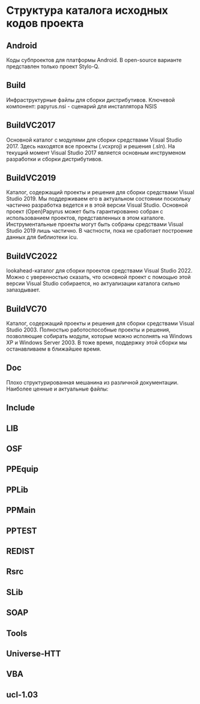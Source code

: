 # Структура каталога исходных кодов проекта

## Android
Коды субпроектов для платформы Android. В open-source варианте представлен только проект Stylo-Q.
## Build
Инфраструктурные файлы для сборки дистрибутивов. Ключевой компонент: papyrus.nsi - сценарий для инсталлятора NSIS
## BuildVC2017
Основной каталог с модулями для сборки средствами Visual Studio 2017. Здесь находятся все проекты (.vcxproj) и решения (.sln).
На текущий момент Visual Studio 2017 является основным инструменом разработки и сборки дистрибутивов.
## BuildVC2019
Каталог, содержащий проекты и решения для сборки средствами Visual Studio 2019. Мы поддерживаем его в актуальном состоянии поскольку
частично разработка ведется и в этой версии Visual Studio. Основной проект (Open)Papyrus может быть гарантированно собран с использованием
проектов, представленных в этом каталоге. Инструментальные проекты могут быть собраны средствами Visual Studio 2019 лишь частично.
В частности, пока не сработает построение данных для библиотеки icu.
## BuildVC2022
lookahead-каталог для сборки проектов средствами Visual Studio 2022. Можно с уверенностью сказать, что основной проект с помощью этой версии
Visual Studio собирается, но актуализации каталога сильно запаздывает.
## BuildVC70
Каталог, содержащий проекты и решения для сборки средствами Visual Studio 2003. Полностью работоспособные проекты и решения, позволяющие
собирать модули, которые можно исполнять на Windows XP и Windows Server 2003. В тоже время, поддержку этой сборки мы останавливаем в ближайшее время.
## Doc
Плохо структурированная мешанина из различной документации. Наиболее ценные и актуальные файлы: 

## Include
## LIB
## OSF
## PPEquip
## PPLib
## PPMain
## PPTEST
## REDIST
## Rsrc
## SLib
## SOAP
## Tools
## Universe-HTT
## VBA
## ucl-1.03
